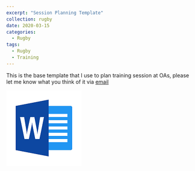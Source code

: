 ```yaml
---
excerpt: "Session Planning Template" 
collection: rugby
date: 2020-03-15
categories:
  - Rugby
tags:
  - Rugby
  - Training
---
```


This is the base template that I use to plan training session at OAs, please let me know what you think of it via [email](mailto:chambersrugby@gmail.com)

[![Session Planner Template](/images/word_doc.png)](/files/Rugby%20Session%20Planner.docx)


